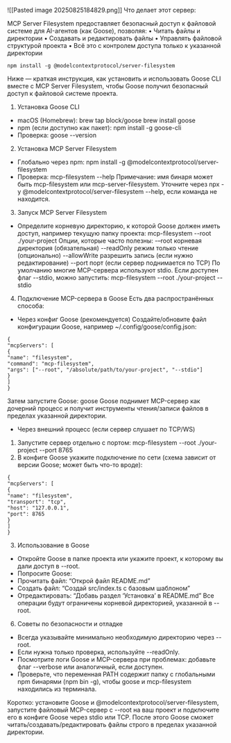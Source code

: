 ![[Pasted image 20250825184829.png]]
Что делает этот сервер:

MCP Server Filesystem предоставляет безопасный доступ к файловой системе для AI-агентов (как Goose), позволяя:
•  Читать файлы и директории
•  Создавать и редактировать файлы
•  Управлять файловой структурой проекта
•  Всё это с контролем доступа только к указанной директории

```
npm install -g @modelcontextprotocol/server-filesystem
```


Ниже — краткая инструкция, как установить и использовать Goose CLI вместе с MCP Server Filesystem, чтобы Goose получил безопасный доступ к файловой системе проекта.

1) Установка Goose CLI
- macOS (Homebrew):
brew tap block/goose
brew install goose
- npm (если доступно как пакет):
npm install -g goose-cli
- Проверка:
goose --version

2) Установка MCP Server Filesystem
- Глобально через npm:
npm install -g @modelcontextprotocol/server-filesystem
- Проверка:
mcp-filesystem --help
Примечание: имя бинаря может быть mcp-filesystem или mcp-server-filesystem. Уточните через npx -y @modelcontextprotocol/server-filesystem --help, если команда не находится.

3) Запуск MCP Server Filesystem
- Определите корневую директорию, к которой Goose должен иметь доступ, например текущую папку проекта:
mcp-filesystem --root ./your-project
Опции, которые часто полезны:
-–root <path> корневая директория (обязательная)
--readOnly режим только чтение (опционально)
--allowWrite разрешить запись (если нужно редактирование)
--port <number> порт (если сервер поднимается по TCP)
По умолчанию многие MCP-сервера используют stdio. Если доступен флаг --stdio, можно запустить:
mcp-filesystem --root ./your-project --stdio

4) Подключение MCP-сервера в Goose
Есть два распространённых способа:

- Через конфиг Goose (рекомендуется)
Создайте/обновите файл конфигурации Goose, например ~/.config/goose/config.json:
```
{
"mcpServers": [
{
"name": "filesystem",
"command": "mcp-filesystem",
"args": ["--root", "/absolute/path/to/your-project", "--stdio"]
}
]
}
```
Затем запустите Goose:
goose
Goose поднимет MCP-сервер как дочерний процесс и получит инструменты чтения/записи файлов в пределах указанной директории.

- Через внешний процесс (если сервер слушает по TCP/WS)
1) Запустите сервер отдельно с портом:
mcp-filesystem --root ./your-project --port 8765
2) В конфиге Goose укажите подключение по сети (схема зависит от версии Goose; может быть что-то вроде):
```
{
"mcpServers": [
{
"name": "filesystem",
"transport": "tcp",
"host": "127.0.0.1",
"port": 8765
}
]
}
```

3) Использование в Goose
- Откройте Goose в папке проекта или укажите проект, к которому вы дали доступ в --root.
- Попросите Goose:
- Прочитать файл: “Открой файл README.md”
- Создать файл: “Создай src/index.ts с базовым шаблоном”
- Отредактировать: “Добавь раздел ‘Установка’ в README.md”
Все операции будут ограничены корневой директорией, указанной в --root.

6) Советы по безопасности и отладке
- Всегда указывайте минимально необходимую директорию через --root.
- Если нужна только проверка, используйте --readOnly.
- Посмотрите логи Goose и MCP-сервера при проблемах: добавьте флаг --verbose или аналогичный, если доступен.
- Проверьте, что переменная PATH содержит папку с глобальными npm бинарями (npm bin -g), чтобы goose и mcp-filesystem находились из терминала.

Коротко: установите Goose и @modelcontextprotocol/server-filesystem, запустите файловый MCP-сервер с --root на ваш проект и подключите его в конфиге Goose через stdio или TCP. После этого Goose сможет читать/создавать/редактировать файлы строго в пределах указанной директории.
